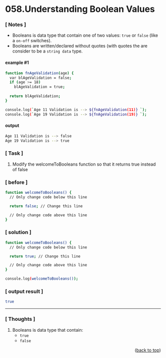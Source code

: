 <a name="topage"></a>

# 058.Understanding Boolean Values

### [ Notes ]
  *  Booleans is data type that contain one of two values: `true` or `false` (like a `on-off` switches).
  *  Booleans are written/declared without quotes (with quotes the are consider to be a `string data` type.

#### example #1

```sh
function fnAgeValidation(age) {
  var blAgeValidation = false;
  if (age >= 18)
    blAgeValidation = true;
  
  return blAgeValidation;
}

console.log(`Age 11 Validation is --> ${fnAgeValidation(11)} `);
console.log(`Age 19 Validation is --> ${fnAgeValidation(19)} `);
```

#### output
```sh
Age 11 Validation is --> false 
Age 19 Validation is --> true 
```

### [ Task ]
  1. Modify the welcomeToBooleans function so that it returns true instead of false

### [ before ]

```sh
function welcomeToBooleans() {
  // Only change code below this line

  return false; // Change this line

  // Only change code above this line
}
```

### [ solution ]

```sh
function welcomeToBooleans() {
  // Only change code below this line

  return true; // Change this line

  // Only change code above this line
}

console.log(welcomeToBooleans());
```

### [ output result ]

```sh
true
```

-----

### [ Thoughts ]

  1. Booleans is data type that contain:
     * `true`
     * `false`
  

<p align="right">(<a href="#topage">back to top</a>)</p>
<br/>
<br/>
